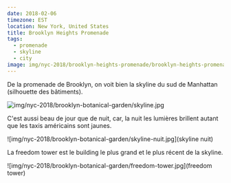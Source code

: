 ```yaml
---
date: 2018-02-06
timezone: EST
location: New York, United States
title: Brooklyn Heights Promenade
tags:
  - promenade
  - skyline
  - city
image: img/nyc-2018/brooklyn-heights-promenade/brooklyn-heights-promenade.jpg
---
```



  De la promenade de Brooklyn, on voit bien la skyline du sud de Manhattan (silhouette des bâtiments).

![img/nyc-2018/brooklyn-botanical-garden/skyline.jpg](skyline)

C'est aussi beau de jour que de nuit, car, la nuit les lumières brillent autant que les taxis américains sont jaunes.

![img/nyc-2018/brooklyn-botanical-garden/skyline-nuit.jpg](skyline nuit)

La freedom tower est le building le plus grand et le plus récent de la skyline.

![img/nyc-2018/brooklyn-botanical-garden/freedom-tower.jpg](freedom tower)


